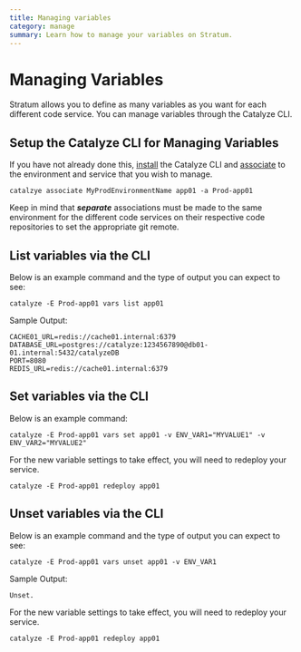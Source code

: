 ```yaml
---
title: Managing variables
category: manage
summary: Learn how to manage your variables on Stratum.
---
```


# Managing Variables

Stratum allows you to define as many variables as you want for each different code service. You can manage variables through the Catalyze CLI.

## Setup the Catalyze CLI for Managing Variables

If you have not already done this, [install](https://github.com/catalyzeio/cli) the Catalyze CLI and [associate](https://resources.catalyze.io/paas/paas-cli-reference/#associate) to the environment and service that you wish to manage.

`catalzye associate MyProdEnvironmentName app01 -a Prod-app01`

Keep in mind that ***separate*** associations must be made to the same environment for the different code services on their respective code repositories to set the appropriate git remote.

## List variables via the CLI

Below is an example command and the type of output you can expect to see:

`catalyze -E Prod-app01 vars list app01`

Sample Output:

```
CACHE01_URL=redis://cache01.internal:6379
DATABASE_URL=postgres://catalyze:1234567890@db01-01.internal:5432/catalyzeDB
PORT=8080
REDIS_URL=redis://cache01.internal:6379
```

## Set variables via the CLI

Below is an example command:

`catalyze -E Prod-app01 vars set app01 -v ENV_VAR1="MYVALUE1" -v ENV_VAR2="MYVALUE2"`

For the new variable settings to take effect, you will need to redeploy your service.

`catalyze -E Prod-app01 redeploy app01`

## Unset variables via the CLI

Below is an example command and the type of output you can expect to see:

`catalyze -E Prod-app01 vars unset app01 -v ENV_VAR1`

Sample Output:

`Unset.`

For the new variable settings to take effect, you will need to redeploy your service.

`catalyze -E Prod-app01 redeploy app01`
